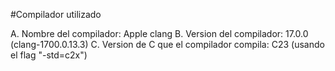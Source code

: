 #Compilador utilizado 

A. Nombre del compilador: Apple clang
B. Version del compilador: 17.0.0 (clang-1700.0.13.3)
C. Version de C que el compilador compila: C23 (usando el flag "-std=c2x")
